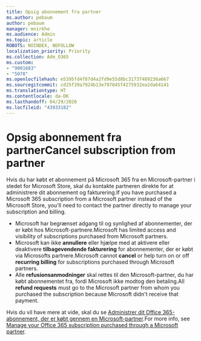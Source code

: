 ```yaml
---
title: Opsig abonnement fra partner
ms.author: pebaum
author: pebaum
manager: mnirkhe
ms.audience: Admin
ms.topic: article
ROBOTS: NOINDEX, NOFOLLOW
localization_priority: Priority
ms.collection: Adm_O365
ms.custom:
- "9001683"
- "5078"
ms.openlocfilehash: e5395fd4f87d4a2fd9e55d8bc31737489236a667
ms.sourcegitcommit: cd25f39a7924b13e797845f4275932ea2da64141
ms.translationtype: HT
ms.contentlocale: da-DK
ms.lasthandoff: 04/29/2020
ms.locfileid: "43933182"
---
```

# <a name="cancel-subscription-from-partner"></a><span data-ttu-id="9ff79-102">Opsig abonnement fra partner</span><span class="sxs-lookup"><span data-stu-id="9ff79-102">Cancel subscription from partner</span></span>

<span data-ttu-id="9ff79-103">Hvis du har købt et abonnement på Microsoft 365 fra en Microsoft-partner i stedet for Microsoft Store, skal du kontakte partneren direkte for at administrere dit abonnement og fakturering.</span><span class="sxs-lookup"><span data-stu-id="9ff79-103">If you have purchased a Microsoft 365 subscription from a Microsoft partner instead of the Microsoft Store, you'll need to contact the partner directly to manage your subscription and billing.</span></span>

- <span data-ttu-id="9ff79-104">Microsoft har begrænset adgang til og synlighed af abonnementer, der er købt hos Microsoft-partnere.</span><span class="sxs-lookup"><span data-stu-id="9ff79-104">Microsoft has limited access and visibility of subscriptions purchased from Microsoft partners.</span></span> 
- <span data-ttu-id="9ff79-105">Microsoft kan ikke **annullere** eller hjælpe med at aktivere eller deaktivere **tilbagevendende fakturering** for abonnementer, der er købt via Microsofts partnere.</span><span class="sxs-lookup"><span data-stu-id="9ff79-105">Microsoft cannot **cancel** or help turn on or off **recurring billing** for subscriptions purchased through Microsoft partners.</span></span> 
- <span data-ttu-id="9ff79-106">Alle **refusionsanmodninger** skal rettes til den Microsoft-partner, du har købt abonnementet fra, fordi Microsoft ikke modtog den betaling.</span><span class="sxs-lookup"><span data-stu-id="9ff79-106">All **refund requests** must go to the Microsoft partner from whom you purchased the subscription because Microsoft didn't receive that payment.</span></span> 

<span data-ttu-id="9ff79-107">Hvis du vil have mere at vide, skal du se [Administrer dit Office 365-abonnement, der er købt gennem en Microsoft-partner](https://support.microsoft.com/help/4230739/microsoft-account-manage-office-365-subscription-from-third-party).</span><span class="sxs-lookup"><span data-stu-id="9ff79-107">For more info, see [Manage your Office 365 subscription purchased through a Microsoft partner](https://support.microsoft.com/help/4230739/microsoft-account-manage-office-365-subscription-from-third-party).</span></span> 
